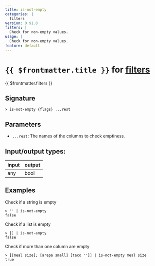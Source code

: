 ```yaml
---
title: is-not-empty
categories: |
  filters
version: 0.91.0
filters: |
  Check for non-empty values.
usage: |
  Check for non-empty values.
feature: default
---
```

<!-- This file is automatically generated. Please edit the command in https://github.com/nushell/nushell instead. -->

# `{{ $frontmatter.title }}` for [filters](/commands/categories/filters.md)

<div class='command-title'>{{ $frontmatter.filters }}</div>

## Signature

```> is-not-empty {flags} ...rest```

## Parameters

 -  `...rest`: The names of the columns to check emptiness.


## Input/output types:

| input | output |
| ----- | ------ |
| any   | bool   |

## Examples

Check if a string is empty
```nu
> '' | is-not-empty
false
```

Check if a list is empty
```nu
> [] | is-not-empty
false
```

Check if more than one column are empty
```nu
> [[meal size]; [arepa small] [taco '']] | is-not-empty meal size
true
```
